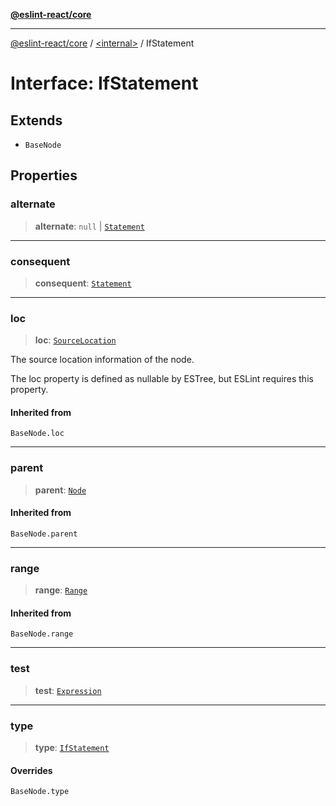[**@eslint-react/core**](../../README.md)

***

[@eslint-react/core](../../README.md) / [\<internal\>](../README.md) / IfStatement

# Interface: IfStatement

## Extends

- `BaseNode`

## Properties

### alternate

> **alternate**: `null` \| [`Statement`](../type-aliases/Statement.md)

***

### consequent

> **consequent**: [`Statement`](../type-aliases/Statement.md)

***

### loc

> **loc**: [`SourceLocation`](SourceLocation.md)

The source location information of the node.

The loc property is defined as nullable by ESTree, but ESLint requires this property.

#### Inherited from

`BaseNode.loc`

***

### parent

> **parent**: [`Node`](../type-aliases/Node.md)

#### Inherited from

`BaseNode.parent`

***

### range

> **range**: [`Range`](../type-aliases/Range.md)

#### Inherited from

`BaseNode.range`

***

### test

> **test**: [`Expression`](../type-aliases/Expression.md)

***

### type

> **type**: [`IfStatement`](../README.md#ifstatement)

#### Overrides

`BaseNode.type`
